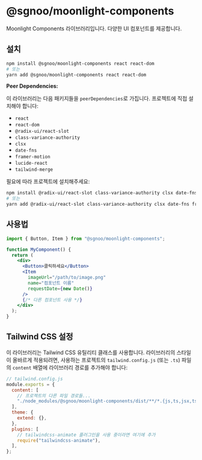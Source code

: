 # @sgnoo/moonlight-components

Moonlight Components 라이브러리입니다. 다양한 UI 컴포넌트를 제공합니다.

## 설치

```bash
npm install @sgnoo/moonlight-components react react-dom
# 또는
yarn add @sgnoo/moonlight-components react react-dom
```

**Peer Dependencies:**

이 라이브러리는 다음 패키지들을 `peerDependencies`로 가집니다. 프로젝트에 직접 설치해야 합니다:

- `react`
- `react-dom`
- `@radix-ui/react-slot`
- `class-variance-authority`
- `clsx`
- `date-fns`
- `framer-motion`
- `lucide-react`
- `tailwind-merge`

필요에 따라 프로젝트에 설치해주세요:

```bash
npm install @radix-ui/react-slot class-variance-authority clsx date-fns framer-motion lucide-react tailwind-merge
# 또는
yarn add @radix-ui/react-slot class-variance-authority clsx date-fns framer-motion lucide-react tailwind-merge
```

## 사용법

```jsx
import { Button, Item } from "@sgnoo/moonlight-components";

function MyComponent() {
  return (
    <div>
      <Button>클릭하세요</Button>
      <Item
        imageUrl="/path/to/image.png"
        name="컴포넌트 이름"
        requestDate={new Date()}
      />
      {/* 다른 컴포넌트 사용 */}
    </div>
  );
}
```

## Tailwind CSS 설정

이 라이브러리는 Tailwind CSS 유틸리티 클래스를 사용합니다. 라이브러리의 스타일이 올바르게 적용되려면, 사용하는 프로젝트의 `tailwind.config.js` (또는 `.ts`) 파일의 `content` 배열에 라이브러리 경로를 추가해야 합니다:

```javascript
// tailwind.config.js
module.exports = {
  content: [
    // 프로젝트의 다른 파일 경로들...
    "./node_modules/@sgnoo/moonlight-components/dist/**/*.{js,ts,jsx,tsx}",
  ],
  theme: {
    extend: {},
  },
  plugins: [
    // tailwindcss-animate 플러그인을 사용 중이라면 여기에 추가
    require("tailwindcss-animate"),
  ],
};
```
